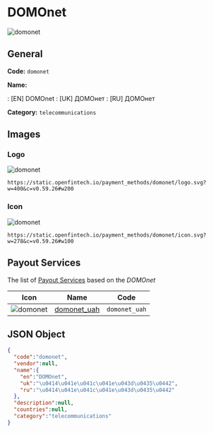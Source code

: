 
# DOMOnet 
![domonet](https://static.openfintech.io/payment_methods/domonet/logo.svg?w=400&c=v0.59.26#w200)  

## General 
**Code:** `domonet` 
 
**Name:** 
 
:	[EN] DOMOnet 
:	[UK] ДОМОнет 
:	[RU] ДОМОнет 
 
**Category:** `telecommunications` 
 

## Images 

### Logo 
![domonet](https://static.openfintech.io/payment_methods/domonet/logo.svg?w=400&c=v0.59.26#w200)  

```
https://static.openfintech.io/payment_methods/domonet/logo.svg?w=400&c=v0.59.26#w200
```  

### Icon 
![domonet](https://static.openfintech.io/payment_methods/domonet/icon.svg?w=278&c=v0.59.26#w100)  

```
https://static.openfintech.io/payment_methods/domonet/icon.svg?w=278&c=v0.59.26#w100
```  

## Payout Services 
 
The list of [Payout Services](/payout-services/) based on the _DOMOnet_ 

|Icon|Name|Code| 
|:---:|:---:|:---:| 
|![domonet](https://static.openfintech.io/payout_methods/domonet/icon.png?w=278&c=v0.59.26#w40) |[domonet_uah](/payout-services/domonet_uah/)|`domonet_uah`| 
 

## JSON Object 

```json
{
  "code":"domonet",
  "vendor":null,
  "name":{
    "en":"DOMOnet",
    "uk":"\u0414\u041e\u041c\u041e\u043d\u0435\u0442",
    "ru":"\u0414\u041e\u041c\u041e\u043d\u0435\u0442"
  },
  "description":null,
  "countries":null,
  "category":"telecommunications"
}
```  
